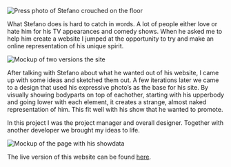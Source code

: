 ![Press photo of Stefano crouched on the floor](ProjectsImages/StefanoKeizers/StefanoKeizers-press.jpg)

What Stefano does is hard to catch in words. A lot of people either love or hate him for his TV appearances and comedy shows. When he asked me to help him create a website I jumped at the opportunity to try and make an online representation of his unique spirit.

![Mockup of two versions the site](ProjectsImages/StefanoKeizers/StefanoKeizers-home-mockup.jpg)

After talking with Stefano about what he wanted out of his website, I came up with some ideas and sketched them out. A few iterations later we came to a design that used his expressive photo’s as the base for his site. By visually showing bodyparts on top of eachother, starting with his upperbody and going lower with each element, it creates a strange, almost naked representation of him. This fit well with his show that he wanted to promote.

In this project I was the project manager and overall designer. Together with another developer we brought my ideas to life.

![Mockup of the page with his showdata](ProjectsImages/StefanoKeizers/StefanoKeizers-programmaData-mockup.jpg)

The live version of this website can be found [here](https://stefanokeizers.nl/).
